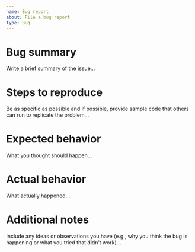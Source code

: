 ```yaml
---
name: Bug report
about: File a bug report
type: Bug
---
```


# Bug summary

Write a brief summary of the issue...

# Steps to reproduce

Be as specific as possible and if possible, provide sample code that others can run to replicate the problem...

# Expected behavior

What you thought should happen...

# Actual behavior

What actually happened...

# Additional notes

Include any ideas or observations you have (e.g., why you think the bug is happening or what you tried that didn’t work)...

